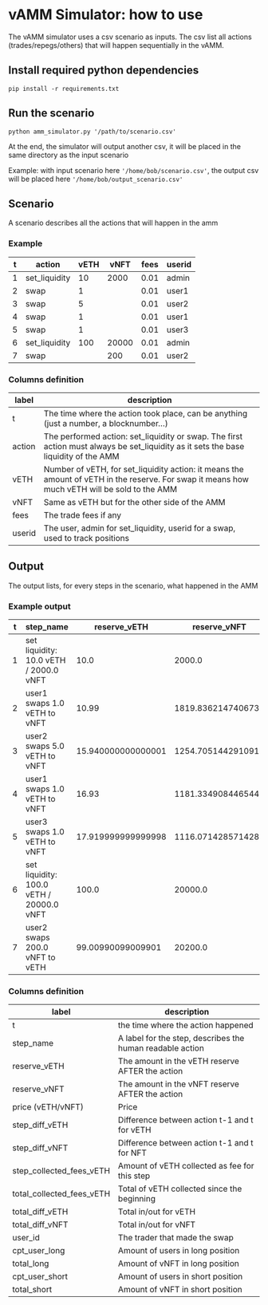 # vAMM Simulator: how to use

The vAMM simulator uses a csv scenario as inputs. The csv list all actions (trades/repegs/others) that will happen sequentially in the vAMM.

## Install required python dependencies

`pip install -r requirements.txt`

## Run the scenario

`python amm_simulator.py '/path/to/scenario.csv'`

At the end, the simulator will output another csv, it will be placed in the same directory as the input scenario

Example: with input scenario here `'/home/bob/scenario.csv'`, the output csv will be placed here `'/home/bob/output_scenario.csv'`

## Scenario

A scenario describes all the actions that will happen in the amm

### Example

| t | action        | vETH | vNFT  | fees | userid |
| - | ------------- | ---- | ----- | ---- | ------ |
| 1 | set_liquidity | 10   | 2000  | 0.01 | admin  |
| 2 | swap          | 1    |       | 0.01 | user1  |
| 3 | swap          | 5    |       | 0.01 | user2  |
| 4 | swap          | 1    |       | 0.01 | user1  |
| 5 | swap          | 1    |       | 0.01 | user3  |
| 6 | set_liquidity | 100  | 20000 | 0.01 | admin  |
| 7 | swap          |      | 200   | 0.01 | user2  |


### Columns definition
| label  | description                                                                                                                                   |
| ------ | --------------------------------------------------------------------------------------------------------------------------------------------- |
| t      | The time where the action took place, can be anything (just a number, a blocknumber…)                                                         |
| action | The performed action: set_liquidity or swap. The first action must always be set_liquidity as it sets the base liquidity of the AMM           |
| vETH   | Number of vETH, for set_liquidity action: it means the amount of vETH in the reserve. For swap it means how much vETH will be sold to the AMM |
| vNFT   | Same as vETH but for the other side of the AMM                                                                                                |
| fees   | The trade fees if any                                                                                                                         |
| userid | The user, admin for set_liquidity, userid for a swap, used to track positions                                                                 |


## Output

The output lists, for every steps in the scenario, what happened in the AMM

### Example output

| t | step_name                                | reserve_vETH       | reserve_vNFT       | price (vETH/vNFT)    | step_diff_vETH       | step_diff_vNFT       | step_collected_fees_vETH | total_collected_fees_vETH | total_diff_vETH   | total_diff_vNFT      | trader_id | cpt_user_long | total_long         | cpt_user_short | total_short |
| ----- | ---------------------------------------- | ------------------ | ------------------ | -------------------- | -------------------- | -------------------- | ------------------------ | ------------------------- | ----------------- | -------------------- | --------- | ------------- | ------------------ | -------------- | ----------- |
| 1     | set liquidity: 10.0 vETH / 2000.0 vNFT   | 10.0               | 2000.0             | 0.005                | 0.0                  | 0.0                  | 0.0                      | 0.0                       | 0.0               | 0.0                  | admin     | 0             | 0.0                | 0              | 0           |
| 2     | user1 swaps 1.0 vETH to vNFT             | 10.99              | 1819.8362147406733 | 0.006039005          | 0.99                 | \-180.16378525932666 | 0.01                     | 0.01                      | 0.99              | \-180.16378525932666 | user1     | 1             | 180.16378525932666 | 0              | 0           |
| 3     | user2 swaps 5.0 vETH to vNFT             | 15.940000000000001 | 1254.7051442910915 | 0.012704180000000002 | 4.95                 | \-565.1310704495817  | 0.05                     | 0.060000000000000005      | 5.94              | \-745.2948557089084  | user2     | 2             | 745.2948557089084  | 0              | 0           |
| 4     | user1 swaps 1.0 vETH to vNFT             | 16.93              | 1181.3349084465444 | 0.014331245000000001 | 0.99                 | \-73.370235844547    | 0.01                     | 0.07                      | 6.930000000000001 | \-818.6650915534553  | user1     | 2             | 818.6650915534553  | 0              | 0           |
| 5     | user3 swaps 1.0 vETH to vNFT             | 17.919999999999998 | 1116.0714285714284 | 0.01605632           | 0.99                 | \-65.26347987511602  | 0.01                     | 0.08                      | 7.920000000000001 | \-883.9285714285713  | user3     | 3             | 883.9285714285713  | 0              | 0           |
| 6     | set liquidity: 100.0 vETH / 20000.0 vNFT | 100.0              | 20000.0            | 0.005                | 0.0                  | 0.0                  | 0.0                      | 0.08                      | 7.920000000000001 | \-883.9285714285713  | admin     | 3             | 883.9285714285713  | 0              | 0           |
| 7     | user2 swaps 200.0 vNFT to vETH           | 99.00990099009901  | 20200.0            | 0.004901480247034604 | \-0.9900990099009901 | 200.0                | 0.009900990099009901     | 0.0899009900990099        | 6.929900990099011 | \-683.9285714285713  | user2     | 3             | 683.9285714285713  | 0              | 0           |


### Columns definition
| label                     | description                                               |
| ------------------------- | --------------------------------------------------------- |
| t                         | the time where the action happened                        |
| step_name                 | A label for the step, describes the human readable action |
| reserve_vETH              | The amount in the vETH reserve AFTER the action           |
| reserve_vNFT              | The amount in the vNFT reserve AFTER the action           |
| price (vETH/vNFT)         | Price                                                     |
| step_diff_vETH            | Difference between action t-1 and t for vETH              |
| step_diff_vNFT            | Difference between action t-1 and t for NFT               |
| step_collected_fees_vETH  | Amount of vETH collected as fee for this step             |
| total_collected_fees_vETH | Total of vETH collected since the beginning               |
| total_diff_vETH           | Total in/out for vETH                                     |
| total_diff_vNFT           | Total in/out for vNFT                                     |
| user_id                 | The trader that made the swap                             |
| cpt_user_long             | Amount of users in long position                          |
| total_long                | Amount of vNFT in long position                           |
| cpt_user_short            | Amount of users in short position                         |
| total_short               | Amount of vNFT in short position                          |